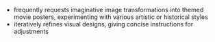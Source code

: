 - frequently requests imaginative image transformations into themed movie posters, experimenting with various artistic or historical styles
- iteratively refines visual designs, giving concise instructions for adjustments